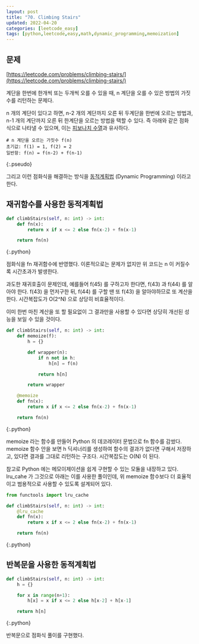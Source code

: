 ```yaml
---
layout: post
title: "70. Climbing Stairs"
updated: 2022-04-20
categories: [leetcode_easy]
tags: [python,leetcode,easy,math,dynamic_programming,memoization]
---
```


## 문제

[https://leetcode.com/problems/climbing-stairs/](https://leetcode.com/problems/climbing-stairs/)

계단을 한번에 한개씩 또는 두개씩 오를 수 있을 때, n 계단을 오를 수 있은 방법의 가짓수를 리턴하는 문제다.

n 개의 계단이 있다고 하면, n-2 개의 계단까지 오른 뒤 두계단을 한번에 오르는 방법과, n-1 개의 계단까지 오른 뒤 한계단을 오르는 방법을 택할 수 있다. 즉 아래와 같은 점화식으로 나타낼 수 있으며, 이는 [피보나치 수열](https://namu.wiki/w/%ED%94%BC%EB%B3%B4%EB%82%98%EC%B9%98%20%EC%88%98%EC%97%B4)과 유사하다.

```pseudo
# n 계단을 오르는 가짓수 f(n)
초기값: f(1) = 1, f(2) = 2
일반항: f(n) = f(n-2) + f(n-1)
```
{:.pseudo}

그리고 이런 점화식을 해결하는 방식을 [동적계획법](https://namu.wiki/w/%EB%8F%99%EC%A0%81%20%EA%B3%84%ED%9A%8D%EB%B2%95) (Dynamic Programming) 이라고 한다.

## 재귀함수를 사용한 동적계획법

```python
def climbStairs(self, n: int) -> int:
    def fn(x):
        return x if x <= 2 else fn(x-2) + fn(x-1)

    return fn(n)
```
{:.python}

점화식을 fn 재귀함수에 반영했다. 이론적으로는 문제가 없지만 위 코드는 n 이 커질수록 시간초과가 발생한다.

과도한 재귀호출이 문제인데, 예를들어 f(45) 를 구하고자 한다면, f(43) 과 f(44) 를 알아야 한다. f(43) 을 먼저구한 뒤, f(44) 를 구할 땐 또 f(43) 을 알아야하므로 또 계산을 한다. 시간복잡도가 O(2^N) 으로 상당히 비효율적이다.

이미 한번 마친 계산을 또 할 필요없이 그 결과만을 사용할 수 있다면 상당히 개선된 성능을 보일 수 있을 것이다.

```python
def climbStairs(self, n: int) -> int:
    def memoize(f):
        h = {}

        def wrapper(n):
            if n not in h:
                h[n] = f(n)

            return h[n]

        return wrapper

    @memoize
    def fn(x):
        return x if x <= 2 else fn(x-2) + fn(x-1)

    return fn(n)
```
{:.python}

memoize 라는 함수를 만들어 Python 의 데코레이터 문법으로 fn 함수를 감쌌다. memoize 함수 안을 보면 h 딕셔너리를 생성하여 함수의 결과가 없다면 구해서 저장하고, 있다면 결과를 그대로 리턴하는 구조다. 시간복잡도는 O(N) 이 된다.

참고로 Python 에는 메모이제이션을 쉽게 구현할 수 있는 모듈을 내장하고 있다. lru_cahe 가 그것으로 아래는 이를 사용한 풀이인데, 위 memoize 함수보다 더 효율적이고 범용적으로 사용할 수 있도록 설계되어 있다.

```python
from functools import lru_cache

def climbStairs(self, n: int) -> int:
    @lru_cache
    def fn(x):
        return x if x <= 2 else fn(x-2) + fn(x-1)

    return fn(n)
```
{:.python}

## 반복문을 사용한 동적계획법

```python
def climbStairs(self, n: int) -> int:
    h = {}

    for x in range(n+1):
        h[x] = x if x <= 2 else h[x-2] + h[x-1]

    return h[n]
```
{:.python}

반복문으로 점화식 풀이를 구현했다.
